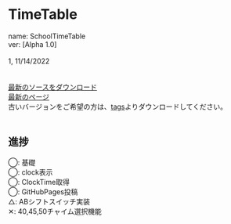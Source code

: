 # TimeTable
name: SchoolTimeTable<br>
ver:  [Alpha  1.0]<br>
<br>
1, 11/14/2022<br><br>
<br>
[最新のソースをダウンロード](https://github.com/FireSepicHub-14/TimeTable/archive/refs/heads/main.zip)<br>
[最新のページ](https://firesepichub-14.github.io/TimeTable)
<br>
古いバージョンをご希望の方は、[tags](https://github.com/FireSepicHub-14/TimeTable/tags)よりダウンロードしてください。<br>
<br>

## 進捗<br>
◯: 基礎<br>
◯: clock表示<br>
◯: ClockTime取得<br>
◯: GitHubPages投稿<br>
△: ABシフトスイッチ実装<br>
✕: 40,45,50チャイム選択機能<br>
